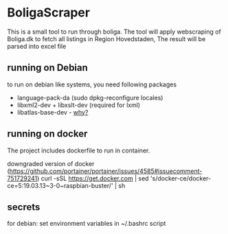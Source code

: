 # BoligaScraper

This is a small tool to run through boliga.
The tool will apply webscraping of Boliga.dk to fetch all listings in Region Hovedstaden,
The result will be parsed into excel file

## running on Debian

to run on debian like systems, you need following packages

* language-pack-da (sudo dpkg-reconfigure locales)
* libxml2-dev + libxslt-dev (required for lxml)
* libatlas-base-dev - [why?](https://github.com/numpy/numpy/issues/14772)

## running on docker

The project includes dockerfile to run in container.

downgraded version of docker (https://github.com/portainer/portainer/issues/4585#issuecomment-751729241)
curl -sSL https://get.docker.com | sed 's/docker-ce/docker-ce=5:19.03.13~3-0~raspbian-buster/' | sh

## secrets
for debian: set environment variables in ~/.bashrc script